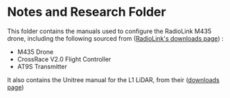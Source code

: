 # Notes and Research Folder

This folder contains the manuals used to configure the RadioLink M435 drone, including the following sourced from ([RadioLink's downloads page](https://radiolink.com.cn/downloads)) :

- M435 Drone
- CrossRace V2.0 Flight Controller
- AT9S Transmitter

It also contains the Unitree manual for the L1 LiDAR, from their ([downloads page](https://www.unitree.com/download/LiDAR))
